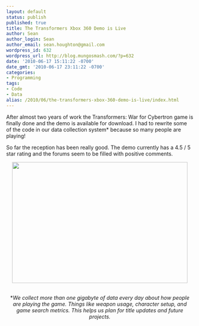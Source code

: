 ```yaml
---
layout: default
status: publish
published: true
title: The Transformers Xbox 360 Demo is Live
author: Sean
author_login: Sean
author_email: sean.houghton@gmail.com
wordpress_id: 632
wordpress_url: http://blog.mungosmash.com/?p=632
date: '2010-06-17 15:11:22 -0700'
date_gmt: '2010-06-17 23:11:22 -0700'
categories:
- Programming
tags:
- Code
- Data
alias: /2010/06/the-transformers-xbox-360-demo-is-live/index.html
---
```

After almost two years of work the Transformers: War for Cybertron game is finally done and the demo is available for download.  I had to rewrite some of the code in our data collection system* because so many people are playing!

So far the reception has been really good.  The demo currently has a 4.5 / 5 star rating and the forums seem to be filled with positive comments.

<p style="text-align: center;"><a href="http://marketplace.xbox.com/en-US/games/offers/0ddf0001-0000-4000-8000-000041568885?cid=SLink"><img class="aligncenter size-full wp-image-634" title="TransformersWFC-Demo" src="{{site.url_root}}/media/2010/06/TransformersWFC-Demo.png" alt="" width="472" height="326" /></a>


<p style="text-align: center;">
<br />
*<em>We collect more than one gigabyte of data every day about how people are playing the game.  Things like weapon usage, character setup, and game search metrics.  This helps us plan for title updates and future projects.<br />
</em>

